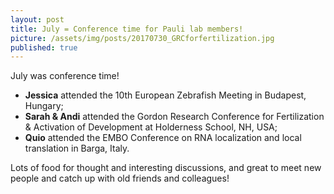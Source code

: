 ```yaml
---
layout: post
title: July = Conference time for Pauli lab members!
picture: /assets/img/posts/20170730_GRCforfertilization.jpg
published: true
---
```


July was conference time! 

- **Jessica** attended the 10th European Zebrafish Meeting in Budapest, Hungary;
- **Sarah & Andi** attended the Gordon Research Conference for Fertilization & Activation of Development at Holderness School, NH, USA;
- **Quio** attended the EMBO Conference on RNA localization and local translation in Barga, Italy.

Lots of food for thought and interesting discussions, and great to meet new people and catch up with old friends and colleagues!

